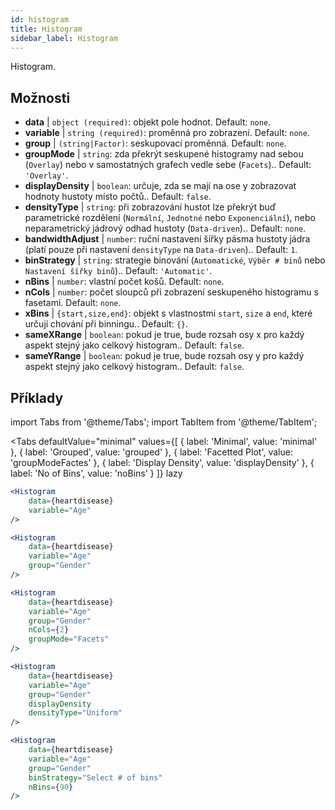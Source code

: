 ```yaml
---
id: histogram
title: Histogram
sidebar_label: Histogram
---
```


Histogram.

## Možnosti

* __data__ | `object (required)`: objekt pole hodnot. Default: `none`.
* __variable__ | `string (required)`: proměnná pro zobrazení. Default: `none`.
* __group__ | `(string|Factor)`: seskupovací proměnná. Default: `none`.
* __groupMode__ | `string`: zda překrýt seskupené histogramy nad sebou (`Overlay`) nebo v samostatných grafech vedle sebe (`Facets`).. Default: `'Overlay'`.
* __displayDensity__ | `boolean`: určuje, zda se mají na ose y zobrazovat hodnoty hustoty místo počtů.. Default: `false`.
* __densityType__ | `string`: při zobrazování hustot lze překrýt buď parametrické rozdělení (`Normální`, `Jednotné` nebo `Exponenciální`), nebo neparametrický jádrový odhad hustoty (`Data-driven`).. Default: `none`.
* __bandwidthAdjust__ | `number`: ruční nastavení šířky pásma hustoty jádra (platí pouze při nastavení `densityType` na `Data-driven`).. Default: `1`.
* __binStrategy__ | `string`: strategie binování (`Automatické`, `Výběr # binů` nebo `Nastavení šířky binů`).. Default: `'Automatic'`.
* __nBins__ | `number`: vlastní počet košů. Default: `none`.
* __nCols__ | `number`: počet sloupců při zobrazení seskupeného histogramu s fasetami. Default: `none`.
* __xBins__ | `{start,size,end}`: objekt s vlastnostmi `start`, `size` a `end`, které určují chování při binningu.. Default: `{}`.
* __sameXRange__ | `boolean`: pokud je true, bude rozsah osy x pro každý aspekt stejný jako celkový histogram.. Default: `false`.
* __sameYRange__ | `boolean`: pokud je true, bude rozsah osy y pro každý aspekt stejný jako celkový histogram.. Default: `false`.


## Příklady

import Tabs from '@theme/Tabs';
import TabItem from '@theme/TabItem';

<Tabs
    defaultValue="minimal"
    values={[
        { label: 'Minimal', value: 'minimal' },
        { label: 'Grouped', value: 'grouped' },
        { label: 'Facetted Plot', value: 'groupModeFactes' },
        { label: 'Display Density', value: 'displayDensity' },
        { label: 'No of Bins', value: 'noBins' }
    ]}
    lazy
>

<TabItem value="minimal">

```jsx live
<Histogram 
    data={heartdisease} 
    variable="Age"
/>
```

</TabItem>

<TabItem value="grouped">

```jsx live
<Histogram 
    data={heartdisease} 
    variable="Age"
    group="Gender"
/>
```

</TabItem>

<TabItem value="groupModeFactes">

```jsx live
<Histogram 
    data={heartdisease} 
    variable="Age"
    group="Gender"
    nCols={2}
    groupMode="Facets"
/>
```

</TabItem>

<TabItem value="displayDensity">

```jsx live
<Histogram 
    data={heartdisease} 
    variable="Age"
    group="Gender"
    displayDensity 
    densityType="Uniform"
/>
```

</TabItem>

<TabItem value="noBins">

```jsx live
<Histogram 
    data={heartdisease} 
    variable="Age"
    group="Gender"
    binStrategy="Select # of bins"
    nBins={90}
/>
```

</TabItem>

</Tabs>
